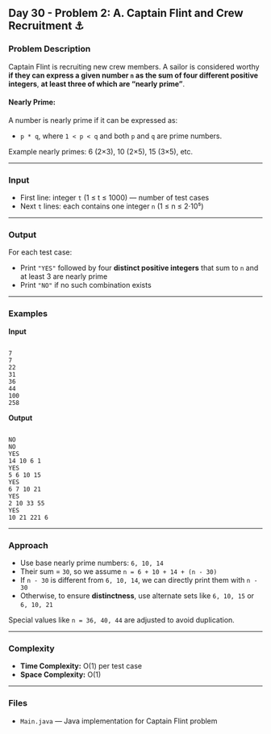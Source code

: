 ## Day 30 - Problem 2: A. Captain Flint and Crew Recruitment ⚓

### Problem Description

Captain Flint is recruiting new crew members. A sailor is considered worthy **if they can express a given number `n` as the sum of four different positive integers**, **at least three of which are “nearly prime”**.

#### Nearly Prime:
A number is nearly prime if it can be expressed as:
- `p * q`, where `1 < p < q` and both `p` and `q` are prime numbers.

Example nearly primes: 6 (2×3), 10 (2×5), 15 (3×5), etc.

---

### Input

- First line: integer `t` (1 ≤ t ≤ 1000) — number of test cases  
- Next `t` lines: each contains one integer `n` (1 ≤ n ≤ 2⋅10⁵)

---

### Output

For each test case:

- Print `"YES"` followed by four **distinct positive integers** that sum to `n` and at least 3 are nearly prime  
- Print `"NO"` if no such combination exists

---

### Examples

**Input**
```

7
7
22
31
36
44
100
258

```

**Output**
```

NO
NO
YES
14 10 6 1
YES
5 6 10 15
YES
6 7 10 21
YES
2 10 33 55
YES
10 21 221 6

```

---

### Approach

- Use base nearly prime numbers: `6, 10, 14`
- Their sum = `30`, so we assume `n = 6 + 10 + 14 + (n - 30)`
- If `n - 30` is different from `6, 10, 14`, we can directly print them with `n - 30`
- Otherwise, to ensure **distinctness**, use alternate sets like `6, 10, 15` or `6, 10, 21`

Special values like `n = 36, 40, 44` are adjusted to avoid duplication.

---

### Complexity

- **Time Complexity:** O(1) per test case  
- **Space Complexity:** O(1)

---

### Files

- `Main.java` — Java implementation for Captain Flint problem